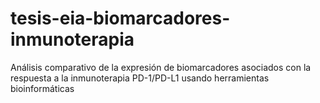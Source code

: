# tesis-eia-biomarcadores-inmunoterapia
Análisis comparativo de la expresión de biomarcadores asociados con la respuesta a la inmunoterapia PD-1/PD-L1 usando herramientas bioinformáticas
